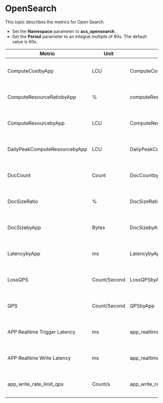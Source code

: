 # OpenSearch

This topic describes the metrics for Open Search.

-   Set the **Namespace** parameter to **acs\_opensearch**.
-   Set the **Period** parameter to an integral multiple of 60s. The default value is 60s.

|Metric|Unit|Metric|Dimensions|Statistics|
|------|----|------|----------|----------|
|ComputeCostbyApp|LCU|ComputeCostbyApp|userId, regionId, appName, and appId|Average and Maximum|
|ComputeResourceRatiobyApp|%|computeResourceRatiobyApp|userId, regionId, appName, and appId|Maximum|
|ComputeResourcebyApp|LCU|ComputeResourcebyApp|userId, regionId, appName, and appId|Maximum|
|DailyPeakComputeResourcebyApp|LCU|DailyPeakComputeResourcebyApp|userId, regionId, appName, and appId|Maximum|
|DocCount|Count|DocCountbyApp|userId, regionId, appName, and appId|Maximum|
|DocSizeRatio|%|DocSizeRatiobyApp|userId, regionId, appName, and appId|Maximum|
|DocSizebyApp|Bytes|DocSizebyApp|userId, regionId, appName, and appId|Maximum|
|LatencybyApp|ms|LatencybyApp|userId, regionId, appName, and appId|Average and Maximum|
|LossQPS|Count/Second|LossQPSbyApp|userId, regionId, appName, and appId|Average and Maximum|
|QPS|Count/Second|QPSbyApp|userId, regionId, appName, and appId|Average and Maximum|
|APP Realtime Trigger Latency|ms|app\_realtime\_trigger\_latency|userId, regionId, appName, and appId|Average|
|APP Realtime Write Latency|ms|app\_realtime\_write\_latency|userId, regionId, appName, and appId|Maximum|
|app\_write\_rate\_limit\_qps|Count/s|app\_write\_rate\_limit\_qps|userId, regionId, appName, and appId|Average|

